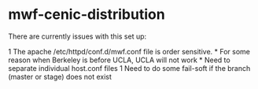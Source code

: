 mwf-cenic-distribution
======================

There are currently issues with this set up:

  1  The apache /etc/httpd/conf.d/mwf.conf file is order sensitive.
    * For some reason when Berkeley is before UCLA, UCLA will not work
    * Need to separate individual host.conf files
  1  Need to do some fail-soft if the branch (master or stage) does not exist
